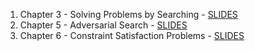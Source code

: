 1. Chapter 3 - Solving Problems by Searching - [SLIDES](AI_Chapter_03.pdf)
1. Chapter 5 - Adversarial Search - [SLIDES](AI_Chapter_05.pdf)
1. Chapter 6 - Constraint Satisfaction Problems - [SLIDES](https://docs.google.com/presentation/d/1FsGg_zTJ63xdLq2O7bh6Egxw1kpeBzQMSSvM0jASOHk/edit?usp=sharing)
